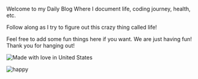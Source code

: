Welcome to my Daily Blog Where I document life, coding journey, health, etc. 

Follow along as I try to figure out this crazy thing called life! 

Feel free to add some fun things here if you want. We are just having fun! Thank you for hanging out!

![Made with love in United States](https://madewithlove.now.sh/us)

![happy](https://i.giphy.com/media/v1.Y2lkPTc5MGI3NjExN2I1bHBocXl1MnJ2bXAzdmllamYwN2c4bTNzbHdmYWg5aGQycGdmeSZlcD12MV9pbnRlcm5hbF9naWZfYnlfaWQmY3Q9Zw/GRPy8MKag9U1U88hzY/giphy.gif)
